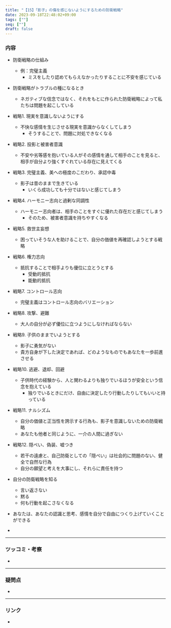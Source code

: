 ```yaml
---
title: "【15】「影子」の傷を感じないようにするための防衛戦略"
date: 2023-09-18T22:48:02+09:00
tags: [""]
seq: [""]
draft: false
---
```


### 内容
- 防衛戦略の仕組み
  - 例：完璧主義
    - ミスをしたり認めてもらえなかったりすることに不安を感じている
- 防衛戦略がトラブルの種になるとき
  - ネガティブな信念ではなく、それをもとに作られた防衛戦略によって私たちは問題を起こしている
- 戦略1. 現実を意識しないようにする
  - 不快な感情を生じさせる現実を意識からなくしてしまう
    - そうすることで、問題に対処できなくなる
- 戦略2. 投影と被害者意識
  - 不安や劣等感を抱いている人がその感情を通して相手のことを見ると、相手が自分より強くすぐれている存在に見えてくる
- 戦略3. 完璧主義、美への極度のこだわり、承認中毒
  - 影子は昔のままで生きている
    - いくら成功しても十分ではないと感じてしまう
- 戦略4. ハーモニー志向と過剰な同調性
  - ハーモニー志向者は、相手のことをすぐに優れた存在だと感じてしまう
    - そのため、被害者意識を持ちやすくなる
- 戦略5. 救世主妄想
  - 困っていそうな人を助けることで、自分の価値を再確認しようとする戦略
- 戦略6. 権力志向
  - 抵抗することで相手よりも優位に立とうとする
    - 受動的抵抗
    - 能動的抵抗
- 戦略7. コントロール志向
  - 完璧主義はコントロール志向のバリエーション
- 戦略8. 攻撃、避難
  - 大人の自分が必ず優位に立つようにしなければならない
- 戦略9. 子供のままでいようとする
  - 影子に勇気がない
  - 貴方自身が下した決定であれば、どのようなものでもあなたを一歩前進させる
- 戦略10. 逃避、退却、回避
  - 子供時代の経験から、人と関わるよりも独りでいるほうが安全という信念を抱えている
    - 独りでいるときにだけ、自由に決定したり行動したりしてもいいと持っている
- 戦略11. ナルシズム
  - 自分の価値と正当性を誇示する行為も、影子を意識しないための防衛戦略
  - あなたも他者と同じように、一介の人間に過ぎない
- 戦略12. 隠ぺい、偽装、嘘つき
  - 若干の遠慮と、自己防衛としての「隠ぺい」は社会的に問題のない、健全で自然な行為
  - 自分の願望と考えを大事にし、それらに責任を持つ

- 自分の防衛戦略を知る
  - 言い返さない
  - 黙る
  - 何も行動を起こさなくなる

- あなたは、あなたの認識と思考、感情を自分で自由につくり上げていくことができる
- 

---
### ツッコミ・考察
- 

---
### 疑問点
- 


---
### リンク
- 